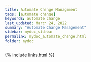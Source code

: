 ```yaml
---
title: Automate Change Management
tags: [automate_change]
keywords: automate change
last_updated: March 24, 2022
summary: "Automate Change Management"
sidebar: mydoc_sidebar
permalink: mydoc_automate_change.html
folder: mydoc
---
```


{% include links.html %}
